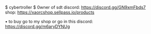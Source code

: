 $ cybertroller
$ 0wner of sdt
discord: https://discord.gg/GN9xmFbds7
shop: https://xaorcshop.sellpass.io/products

• to buy go to my shop or go in this discord: https://discord.gg/m6aryDYNUg

<!---
xaorc/xaorc is a ✨ special ✨ repository because its `README.md` (this file) appears on your GitHub profile.
You can click the Preview link to take a look at your changes.
--->
